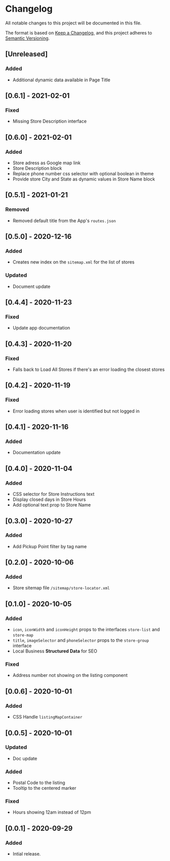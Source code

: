 # Changelog

All notable changes to this project will be documented in this file.

The format is based on [Keep a Changelog](https://keepachangelog.com/en/1.0.0/),
and this project adheres to [Semantic Versioning](https://semver.org/spec/v2.0.0.html).

## [Unreleased]

### Added

- Additional dynamic data available in Page Title

## [0.6.1] - 2021-02-01

### Fixed

- Missing Store Description interface

## [0.6.0] - 2021-02-01

### Added

- Store adress as Google map link
- Store Description block
- Replace phone number css selector with optional boolean in theme
- Provide store City and State as dynamic values in Store Name block

## [0.5.1] - 2021-01-21

### Removed

- Removed default title from the App's `routes.json`

## [0.5.0] - 2020-12-16

### Added

- Creates new index on the `sitemap.xml` for the list of stores

### Updated

- Document update

## [0.4.4] - 2020-11-23

### Fixed

- Update app documentation

## [0.4.3] - 2020-11-20

### Fixed

- Falls back to Load All Stores if there's an error loading the closest stores

## [0.4.2] - 2020-11-19

### Fixed

- Error loading stores when user is identified but not logged in

## [0.4.1] - 2020-11-16

### Added

- Documentation update

## [0.4.0] - 2020-11-04

### Added

- CSS selector for Store Instructions text
- Display closed days in Store Hours
- Add optional text prop to Store Name

## [0.3.0] - 2020-10-27

### Added

- Add Pickup Point filter by tag name

## [0.2.0] - 2020-10-06

### Added

- Store sitemap file `/sitemap/store-locator.xml`

## [0.1.0] - 2020-10-05

### Added

- `icon`, `iconWidth` and `iconHeight` props to the interfaces `store-list` and `store-map`
- `title`, `imageSelector` and `phoneSelector` props to the `store-group` interface
- Local Business **Structured Data** for SEO

### Fixed

- Address number not showing on the listing component

## [0.0.6] - 2020-10-01

### Added

- CSS Handle `listingMapContainer`

## [0.0.5] - 2020-10-01

### Updated

- Doc update

### Added

- Postal Code to the listing
- Tooltip to the centered marker

### Fixed

- Hours showing 12am instead of 12pm

## [0.0.1] - 2020-09-29

### Added

- Intial release.
